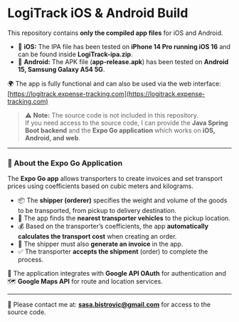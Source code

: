 # LogiTrack iOS & Android Build

This repository contains **only the compiled app files** for iOS and Android.  

- 🍏 **iOS:** The IPA file has been tested on **iPhone 14 Pro running iOS 16** and can be found inside **LogiTrack-ipa.zip**.  
- 🤖 **Android:** The APK file (**app-release.apk**) has been tested on **Android 15, Samsung Galaxy A54 5G**.  

🌍 The app is fully functional and can also be used via the web interface:  
[https://logitrack.expense-tracking.com](https://logitrack.expense-tracking.com)

> ⚠️ **Note:** The source code is not included in this repository.  
If you need access to the source code, I can provide the **Java Spring Boot backend** and the **Expo Go application** which works on **iOS, Android, and web**.  

---

### 🚚 About the Expo Go Application

The **Expo Go app** allows transporters to create invoices and set transport prices using coefficients based on cubic meters and kilograms.  

- 📦 The **shipper (orderer)** specifies the weight and volume of the goods to be transported, from pickup to delivery destination.  
- 🚛 The app finds the **nearest transporter vehicles** to the pickup location.  
- 💰 Based on the transporter’s coefficients, the app **automatically calculates the transport cost** when creating an order.  
- 🧾 The shipper must also **generate an invoice** in the app.  
- ✅ The transporter **accepts the shipment** (order) to complete the process.  

🔑 The application integrates with **Google API OAuth** for authentication and 🗺️ **Google Maps API** for route and location services.  

---

📧 Please contact me at: **sasa.bistrovic@gmail.com** for access to the source code.
